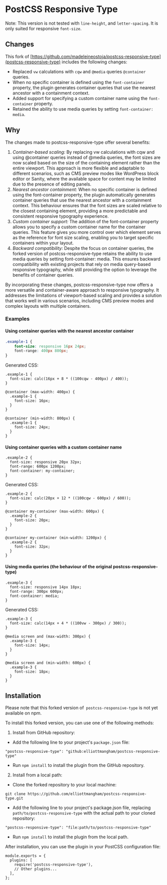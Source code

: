 # PostCSS Responsive Type

Note: This version is not tested with `line-height`, and `letter-spacing`. It is only suited for responsive `font-size`.

## Changes

This fork of [https://github.com/madeleineostoja/postcss-responsive-type](postcss-responsive-type) includes the following changes:

-   Replaced `vw` calculations with `cqw` and `@media` queries `@container` queries.
-   When no specific container is defined using the `font-container` property, the plugin generates container queries that use the nearest ancestor with a containment context.
-   Added support for specifying a custom container name using the `font-container` property.
-   Retained the ability to use media queries by setting `font-container: media`.

## Why

The changes made to postcss-responsive-type offer several benefits:

1. *Container-based scaling:* By replacing vw calculations with cqw and using @container queries instead of @media queries, the font sizes are now scaled based on the size of the containing element rather than the entire viewport. This approach is more flexible and adaptable to different scenarios, such as CMS preview modes like WordPress block editor or Sanity, where the available space for content may be limited due to the presence of editing panels.
2. *Nearest ancestor containment:* When no specific container is defined using the font-container property, the plugin automatically generates container queries that use the nearest ancestor with a containment context. This behaviour ensures that the font sizes are scaled relative to the closest containing element, providing a more predictable and consistent responsive typography experience.
3. *Custom container support:* The addition of the font-container property allows you to specify a custom container name for the container queries. This feature gives you more control over which element serves as the reference for font size scaling, enabling you to target specific containers within your layout.
4. *Backward compatibility:* Despite the focus on container queries, the forked version of postcss-responsive-type retains the ability to use media queries by setting font-container: media. This ensures backward compatibility with existing projects that rely on media query-based responsive typography, while still providing the option to leverage the benefits of container queries.

By incorporating these changes, postcss-responsive-type now offers a more versatile and container-aware approach to responsive typography. It addresses the limitations of viewport-based scaling and provides a solution that works well in various scenarios, including CMS preview modes and complex layouts with multiple containers.

### Examples

#### Using container queries with the nearest ancestor container

```css
.example-1 {
	font-size: responsive 16px 24px;
	font-range: 400px 800px;
}
```

Generated CSS:

```
.example-1 {
  font-size: calc(16px + 8 * ((100cqw - 400px) / 400));
}

@container (max-width: 400px) {
  .example-1 {
    font-size: 16px;
  }
}

@container (min-width: 800px) {
  .example-1 {
    font-size: 24px;
  }
}
```

#### Using container queries with a custom container name

```
.example-2 {
  font-size: responsive 20px 32px;
  font-range: 600px 1200px;
  font-container: my-container;
}
```

Generated CSS:

```
.example-2 {
  font-size: calc(20px + 12 * ((100cqw - 600px) / 600));
}

@container my-container (max-width: 600px) {
  .example-2 {
    font-size: 20px;
  }
}

@container my-container (min-width: 1200px) {
  .example-2 {
    font-size: 32px;
  }
}
```

#### Using media queries (the behaviour of the original postcss-responsive-type)

```
.example-3 {
  font-size: responsive 14px 18px;
  font-range: 300px 600px;
  font-container: media;
}
```

Generated CSS:

```
.example-3 {
  font-size: calc(14px + 4 * ((100vw - 300px) / 300));
}

@media screen and (max-width: 300px) {
  .example-3 {
    font-size: 14px;
  }
}

@media screen and (min-width: 600px) {
  .example-3 {
    font-size: 18px;
  }
}
```

## Installation

Please note that this forked version of` postcss-responsive-type` is not yet available on npm.

To install this forked version, you can use one of the following methods:

1.  Install from GitHub repository:

-   Add the following line to your project's `package.json` file:

```
"postcss-responsive-type": "github:elliottmangham/postcss-responsive-type"
```

-   Run `npm install` to install the plugin from the GitHub repository.

2.  Install from a local path:

-   Clone the forked repository to your local machine:

```
git clone https://github.com/elliottmangham/postcss-responsive-type.git
```

-   Add the following line to your project's package.json file, replacing `path/to/postcss-responsive-type` with the actual path to your cloned repository:

```
"postcss-responsive-type": "file:path/to/postcss-responsive-type"
```

-   Run `npm install` to install the plugin from the local path.

After installation, you can use the plugin in your PostCSS configuration file:

```
module.exports = {
  plugins: [
    require('postcss-responsive-type'),
    // Other plugins...
  ],
};
```
